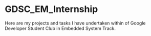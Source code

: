 # GDSC_EM_Internship
Here are my projects and tasks I have undertaken within of Google Developer Student Club in Embedded System Track. 
